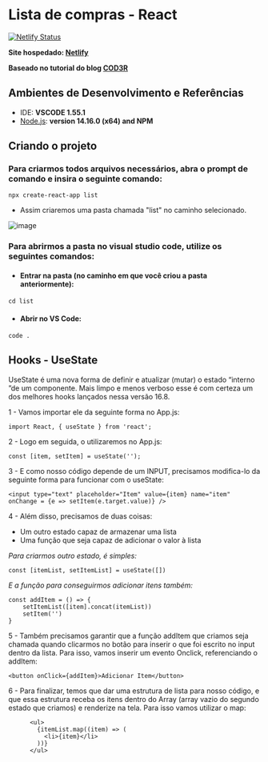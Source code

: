 # Lista de compras - React

[![Netlify Status](https://api.netlify.com/api/v1/badges/58074a7f-679f-4bb0-b97c-0f2c6b055aba/deploy-status)](https://app.netlify.com/sites/listadecomprasreact/deploys)

**Site hospedado: [Netlify](https://listadecomprasreact.netlify.app/)**

**Baseado no tutorial do blog [COD3R](https://blog.cod3r.com.br/utilizando-hooks-usestate/)**

## **Ambientes de Desenvolvimento e Referências**

* IDE:    **VSCODE 1.55.1**
* [Node.js](https://nodejs.org/en/):    **version 14.16.0 (x64) and NPM**



## Criando o projeto

### Para criarmos todos arquivos necessários, abra o prompt de comando e insira o seguinte comando:
```
npx create-react-app list
```

* Assim criaremos uma pasta chamada "list" no caminho selecionado.

![image](https://user-images.githubusercontent.com/71887999/114571277-eba77580-9c4c-11eb-89e4-d6e4eb751307.png)

### Para abrirmos a pasta no visual studio code, utilize os seguintes comandos:

* #### Entrar na pasta (no caminho em que você criou a pasta anteriormente):
 ```
 cd list
 ```

* #### Abrir no VS Code:
 ```
 code .
 ```

## Hooks - UseState

UseState é uma nova forma de definir e atualizar (mutar) o estado “interno ”de um componente. Mais limpo e menos verboso esse é com certeza um dos melhores hooks lançados nessa versão 16.8.

1 - Vamos importar ele da seguinte forma no App.js: 
```
import React, { useState } from 'react';
````

2 - Logo em seguida, o utilizaremos no App.js:
```
const [item, setItem] = useState('');
````

3 - E como nosso código depende de um INPUT, precisamos modifica-lo da seguinte forma para funcionar com o useState:
```
<input type="text" placeholder="Item" value={item} name="item" onChange = {e => setItem(e.target.value)} />
````

4 -  Além disso, precisamos de duas coisas:

- Um outro estado capaz de armazenar uma lista
- Uma função que seja capaz de adicionar o valor à lista

*Para criarmos outro estado, é simples:*
```
const [itemList, setItemList] = useState([])
````

*E a função para conseguirmos adicionar itens também:*
```
const addItem = () => {
    setItemList([item].concat(itemList))
    setItem('')
}
````

5 - Também precisamos garantir que a função addItem que criamos seja chamada quando clicarmos no botão para inserir o que foi escrito no input dentro da lista. Para isso, vamos inserir um evento Onclick, referenciando o addItem:
```
<button onClick={addItem}>Adicionar Item</button>
````

6 - Para finalizar, temos que dar uma estrutura de lista para nosso código, e que essa estrutura receba os itens dentro do Array (array vazio do segundo estado que criamos) e renderize na tela. Para isso vamos utilizar o map:
```
      <ul>
        {itemList.map((item) => (
          <li>{item}</li>
        ))}
      </ul>
````
